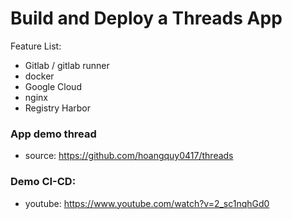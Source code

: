# Build and Deploy a Threads App
Feature List:
-   Gitlab / gitlab runner
-   docker
-   Google Cloud
-   nginx
-   Registry Harbor
### App demo thread
- source: https://github.com/hoangquy0417/threads
### Demo CI-CD:
- youtube: https://www.youtube.com/watch?v=2_sc1nqhGd0
